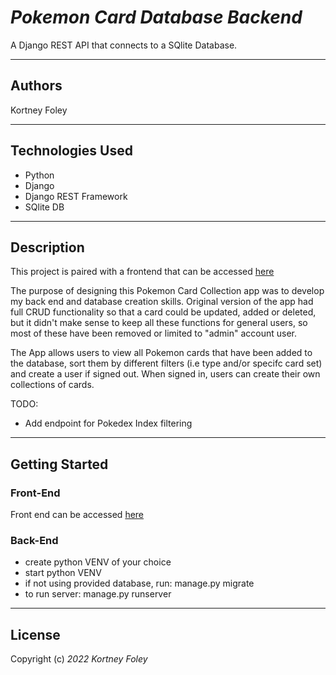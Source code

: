 # _Pokemon Card Database Backend_

A Django REST API that connects to a SQlite Database.

---

## Authors

Kortney Foley

---

## Technologies Used

-   Python
-   Django
-   Django REST Framework
-   SQlite DB

---

## Description

This project is paired with a frontend that can be accessed [here](https://github.com/kfoley123/pokemoncard_frontend)

The purpose of designing this Pokemon Card Collection app was to develop my back end and database creation skills. Original version of the app had full CRUD functionality so that a card could be updated, added or deleted, but it didn't make sense to keep all these functions for general users, so most of these have been removed or limited to "admin" account user.

The App allows users to view all Pokemon cards that have been added to the database, sort them by different filters (i.e type and/or specifc card set) and create a user if signed out. When signed in, users can create their own collections of cards.

TODO:

-   Add endpoint for Pokedex Index filtering

---

## Getting Started

### Front-End

Front end can be accessed [here](https://github.com/kfoley123/pokemoncard_frontend)

### Back-End

-   create python VENV of your choice
-   start python VENV
-   if not using provided database, run: manage.py migrate
-   to run server: manage.py runserver

---

## License

Copyright (c) _2022_ _Kortney Foley_
